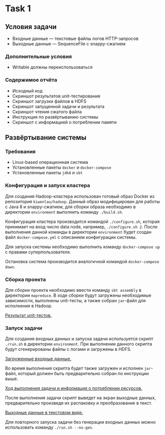 # Task 1

## Условия задачи

* Входные данные — текстовые файлы логов HTTP-запросов
* Выходные данные — SequenceFile с snappy-сжатием

### Дополнительные условия

* Writable должны переиспользоваться

### Содержимое отчёта

* Исходный код
* Скриншот результатов unit-тестирования
* Скриншот загрузки файлов в HDFS
* Скриншот запущенной задачи и результата
* Скриншот чтения сжатого файла
* Инструкция по развёртыванию системы
* Скриншот с информацией о потреблении памяти

## Развёртывание системы

### Требования

* Linux-based операционная система
* Установленные пакеты `docker` и `docker-compose`
* Установленные пакеты `jdk8` и `sbt`

### Конфигурация и запуск кластера

Для создания Hadoop-кластера использован готовый образ Docker из репозитория `kiwenlau/hadoop`.
Данный образ модифицирован для работы с Java 8 и snappy-сжатием, для сборки образа необходимо
в директории `environment` выполнить команду `./build.sh`.

Конфигурация кластера производится командой `./configure.sh`, которая принимает на вход число
data node, например, `./configure.sh 2`. После выполнения данной команды в директории `environment`
будет создан файл `docker-compose.yml` с описанием конфигурации системы.

Для запуска системы необходимо выполнить команду `docker-compose up` с правами суперпользователя.

Остановка система производится аналогичной командой `docker-compose down`.

### Сборка проекта

Для сборки проекта необходимо ввести команду `sbt assembly` в директории `mapreduce`.
В ходе сборки будут загружены необходимые зависимости, выполнены unit-тесты, а также собран
`jar`-файл для исполнения в Hadoop.

[Результат unit-тестов.](screenshots/tests.png)

### Запуск задачи

Для создания входных данных и запуска задачи используется скрипт `./run.sh`
в директории `environment`. При выполнении данного скрипта будут сгенерированы файлы с логами
и загружены в HDFS.

[Загруженные входные данные.](screenshots/input.png)

Во время выполнения скрипта будет также загружен и исполнен `jar`-файл, который должен быть
предварительно собран по инструкции выше.

[Ход выполнения задачи и информация о потреблении ресурсов.](screenshots/job.png)

После выполнения задачи скрипт выведет на экран выходные данных, предварительно произведя
их распаковку и преобразование в текст.

[Выходные данные в текстовом виде.](screenshots/output.png)

Для повторного запуска задачи без генерации входных данных можно использовать команду
`./run.sh --no-gen`.
